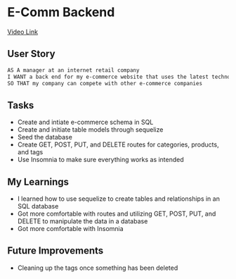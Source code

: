 # E-Comm Backend

[Video Link](https://drive.google.com/file/d/15oFkdJL2QVC5Q6CET3cDwwEOGwxOU5h1/view?usp=share_link)

## User Story

```md
AS A manager at an internet retail company
I WANT a back end for my e-commerce website that uses the latest technologies
SO THAT my company can compete with other e-commerce companies
```

## Tasks
- Create and intiate e-commerce schema in SQL
- Create and initiate table models through sequelize
- Seed the database
- Create GET, POST, PUT, and DELETE routes for categories, products, and tags
- Use Insomnia to make sure everything works as intended

## My Learnings
- I learned how to use sequelize to create tables and relationships in an SQL database
- Got more comfortable with routes and utilizing GET, POST, PUT, and DELETE to manipulate the data in a database
- Got more comfortable with Insomnia

## Future Improvements
- Cleaning up the tags once something has been deleted